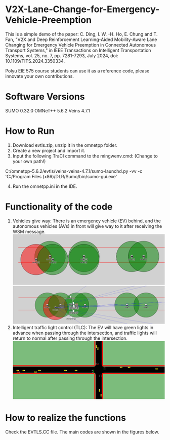 # V2X-Lane-Change-for-Emergency-Vehicle-Preemption
This is a simple demo of the paper: 
C. Ding, I. W. -H. Ho, E. Chung and T. Fan, "V2X and Deep Reinforcement Learning-Aided Mobility-Aware Lane Changing for Emergency Vehicle Preemption in Connected Autonomous Transport Systems," in IEEE Transactions on Intelligent Transportation Systems, vol. 25, no. 7, pp. 7281-7293, July 2024, doi: 10.1109/TITS.2024.3350334.

Polyu EIE 575 course students can use it as a reference code, please innovate your own contributions.

# Software Versions
SUMO 0.32.0
OMNeT++ 5.6.2
Veins 4.7.1

# How to Run
1. Download evtls.zip, unzip it in the omnetpp folder.
2. Create a new project and import it.
3. Input the following TraCI command to the mingwenv.cmd: (Change to your own path!)

C:/omnetpp-5.6.2/evtls/veins-veins-4.7.1/sumo-launchd.py -vv -c 'C:/Program Files (x86)/DLR/Sumo/bin/sumo-gui.exe'

4. Run the omnetpp.ini in the IDE.

# Functionality of the code

1. Vehicles give way: There is an emergency vehicle (EV) behind, and the autonomous vehicles (AVs) in front will give way to it after receiving the WSM message.
![image](https://github.com/caoding1996/V2X-Lane-Change-for-Emergency-Vehicle-Preemption/blob/main/before.png)
![image](https://github.com/caoding1996/V2X-Lane-Change-for-Emergency-Vehicle-Preemption/blob/main/after.png)
3. Intelligent traffic light control (TLC): The EV will have green lights in advance when passing through the intersection, and traffic lights will return to normal after passing through the intersection.
![image](https://github.com/caoding1996/V2X-Lane-Change-for-Emergency-Vehicle-Preemption/blob/main/TLC.png)
# How to realize the functions

Check the EVTLS.CC file. The main codes are shown in the figures below.

